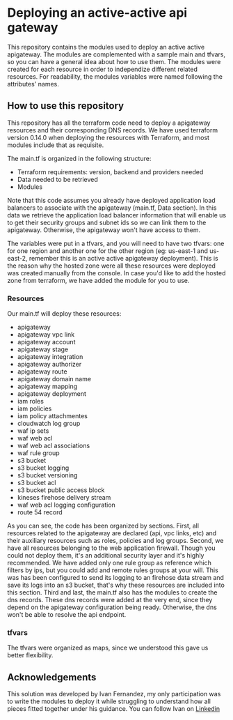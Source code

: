 
# Deploying an active-active api gateway

This repository contains the modules used to deploy an active active apigateway. 
The modules are complemented with a sample main and tfvars, so you can have a general idea about how to use them. 
The modules were created for each resource in order to independize different related resources. For readability, the modules variables were named following the attributes' names. 



## How to use this repository
This repository has all the terraform code need to deploy a apigateway resources and their corresponding DNS records. 
We have used terraform version 0.14.0 when deploying the resources with Terraform, and most modules include that as requisite. 

The main.tf is organized in the following structure: 
- Terraform requirements: version, backend and providers needed
- Data needed to be retrieved
- Modules 

Note that this code assumes you already have deployed application load balancers to associate with the apigateway (main.tf, Data section). 
In this data we retrieve the application load balancer information that will enable us to get their security groups and subnet ids so we can link them to the apigateway. Otherwise, the apigateway won't have access to them.

The variables were put in a tfvars, and you will need to have two tfvars: one for one region and another one for the other region (eg: us-east-1 and us-east-2, remember this is an active active apigateway deployment). 
This is the reason why the hosted zone were all these resources were deployed was created manually from the console. 
In case you'd like to add the hosted zone from terraform, we have added the module for you to use. 

### Resources
Our main.tf will deploy these resources:
- apigateway
- apigateway vpc link 
- apigateway account
- apigateway stage
- apigateway integration
- apigateway authorizer
- apigateway route
- apigateway domain name
- apigateway mapping
- apigateway deployment
- iam roles
- iam policies
- iam policy attachmentes
- cloudwatch log group
- waf ip sets 
- waf web acl
- waf web acl associations
- waf rule group
- s3 bucket
- s3 bucket logging
- s3 bucket versioning
- s3 bucket acl
- s3 bucket public access block
- kineses firehose delivery stream
- waf web acl logging configuration
- route 54 record

As you can see, the code has been organized by sections. 
First, all resources related to the apigateway are declared (api, vpc links, etc) and their auxiliary resources such as roles, policies and log groups.
Second, we have all resources belonging to the web application firewall. Though you could not deploy them, it's an additional security layer and it's highly recommended. We have added only one rule group as reference which filters by ips, but you could add and remote rules groups at your will. This was has been configured to send its logging to an firehose data stream and save its logs into an s3 bucket, that's why these resources are included into this section.
Third and last, the main.tf also has the modules to create the dns records. These dns records were added at the very end, since they depend on the apigateway configuration being ready. Otherwise, the dns won't be able to resolve the api endpoint. 

### tfvars 
The tfvars were organized as maps, since we understood this gave us better flexibility.


## Acknowledgements
This solution was developed by Ivan Fernandez, my only participation was to write the modules to deploy it while struggling to understand how all pieces fitted together under his guidance. 
You can follow Ivan on [Linkedin](https://www.linkedin.com/in/ivanferb?miniProfileUrn=urn%3Ali%3Afs_miniProfile%3AACoAAA9buSIBllgcvnAXktSbJJ96--ECOmykhd8&lipi=urn%3Ali%3Apage%3Ad_flagship3_search_srp_all%3BzrVmI26AT0mqMrcC0CYwVw%3D%3D)
